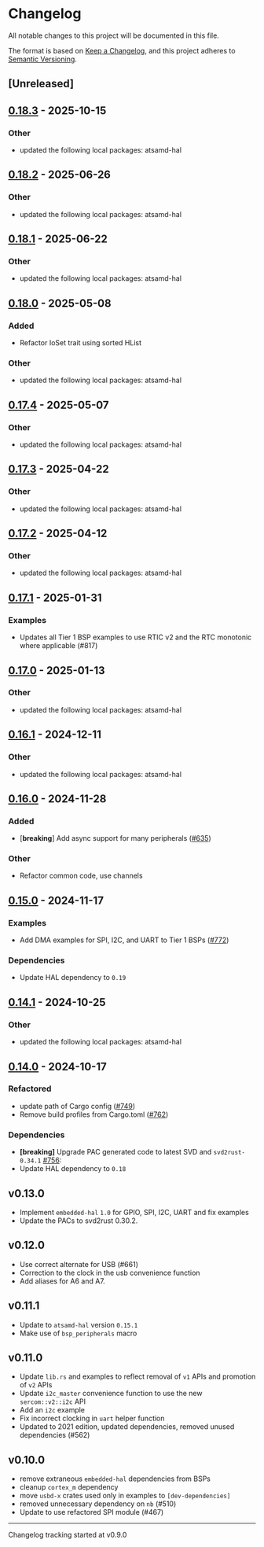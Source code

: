 # Changelog

All notable changes to this project will be documented in this file.

The format is based on [Keep a Changelog](https://keepachangelog.com/en/1.0.0/),
and this project adheres to [Semantic Versioning](https://semver.org/spec/v2.0.0.html).

## [Unreleased]

## [0.18.3](https://github.com/rnd-ash/atsamd/compare/metro_m4-0.18.2...metro_m4-0.18.3) - 2025-10-15

### Other

- updated the following local packages: atsamd-hal

## [0.18.2](https://github.com/atsamd-rs/atsamd/compare/metro_m4-0.18.1...metro_m4-0.18.2) - 2025-06-26

### Other

- updated the following local packages: atsamd-hal

## [0.18.1](https://github.com/atsamd-rs/atsamd/compare/metro_m4-0.18.0...metro_m4-0.18.1) - 2025-06-22

### Other

- updated the following local packages: atsamd-hal

## [0.18.0](https://github.com/atsamd-rs/atsamd/compare/metro_m4-0.17.4...metro_m4-0.18.0) - 2025-05-08

### Added

- Refactor IoSet trait using sorted HList

### Other

- updated the following local packages: atsamd-hal

## [0.17.4](https://github.com/atsamd-rs/atsamd/compare/metro_m4-0.17.3...metro_m4-0.17.4) - 2025-05-07

### Other

- updated the following local packages: atsamd-hal

## [0.17.3](https://github.com/atsamd-rs/atsamd/compare/metro_m4-0.17.2...metro_m4-0.17.3) - 2025-04-22

### Other

- updated the following local packages: atsamd-hal

## [0.17.2](https://github.com/atsamd-rs/atsamd/compare/metro_m4-0.17.1...metro_m4-0.17.2) - 2025-04-12

### Other

- updated the following local packages: atsamd-hal

## [0.17.1](https://github.com/atsamd-rs/atsamd/compare/metro_m4-0.17.0...metro_m4-0.17.1) - 2025-01-31

### Examples

- Updates all Tier 1 BSP examples to use RTIC v2 and the RTC monotonic where applicable (#817)

## [0.17.0](https://github.com/atsamd-rs/atsamd/compare/metro_m4-0.16.1...metro_m4-0.17.0) - 2025-01-13

### Other

- updated the following local packages: atsamd-hal

## [0.16.1](https://github.com/atsamd-rs/atsamd/compare/metro_m4-0.16.0...metro_m4-0.16.1) - 2024-12-11

### Other

- updated the following local packages: atsamd-hal

## [0.16.0](https://github.com/atsamd-rs/atsamd/compare/metro_m4-0.15.0...metro_m4-0.16.0) - 2024-11-28

### Added

- [**breaking**] Add async support for many peripherals ([#635](https://github.com/atsamd-rs/atsamd/pull/635))

### Other

- Refactor common code, use channels

## [0.15.0](https://github.com/atsamd-rs/atsamd/compare/metro_m4-0.14.1...metro_m4-0.15.0) - 2024-11-17

### Examples

- Add DMA examples for SPI, I2C, and UART to Tier 1 BSPs ([#772](https://github.com/atsamd-rs/atsamd/pull/772))

### Dependencies

- Update HAL dependency to `0.19`

## [0.14.1](https://github.com/atsamd-rs/atsamd/compare/metro_m4-0.14.0...metro_m4-0.14.1) - 2024-10-25

### Other

- updated the following local packages: atsamd-hal

## [0.14.0](https://github.com/atsamd-rs/atsamd/compare/metro_m4-0.13.0...metro_m4-0.14.0) - 2024-10-17

### Refactored

- update path of Cargo config ([#749](https://github.com/atsamd-rs/atsamd/pull/749))
- Remove build profiles from Cargo.toml ([#762](https://github.com/atsamd-rs/atsamd/pull/762))

### Dependencies

- **[breaking]** Upgrade PAC generated code to latest SVD and `svd2rust-0.34.1` [#756](https://github.com/atsamd-rs/atsamd/pull/756):
- Update HAL dependency to `0.18`

## v0.13.0

- Implement `embedded-hal` `1.0` for GPIO, SPI, I2C, UART and fix examples
- Update the PACs to svd2rust 0.30.2.

## v0.12.0

- Use correct alternate for USB (#661)
- Correction to the clock in the usb convenience function
- Add aliases for A6 and A7.

## v0.11.1

- Update to `atsamd-hal` version `0.15.1`
- Make use of `bsp_peripherals` macro

## v0.11.0

- Update `lib.rs` and examples to reflect removal of `v1` APIs and promotion of `v2` APIs
- Update `i2c_master` convenience function to use the new `sercom::v2::i2c` API
- Add an `i2c` example
- Fix incorrect clocking in `uart` helper function
- Updated to 2021 edition, updated dependencies, removed unused dependencies (#562)

## v0.10.0

- remove extraneous `embedded-hal` dependencies from BSPs
- cleanup `cortex_m` dependency
- move `usbd-x` crates used only in examples to `[dev-dependencies]`
- removed unnecessary dependency on `nb` (#510)
- Update to use refactored SPI module (#467)

---

Changelog tracking started at v0.9.0
